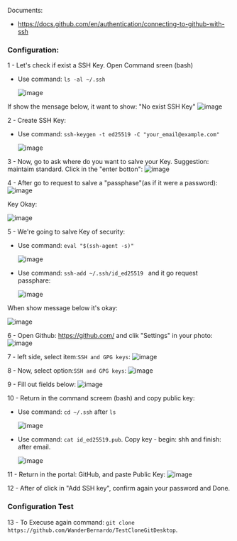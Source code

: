 
Documents:

- https://docs.github.com/en/authentication/connecting-to-github-with-ssh


### Configuration:

1 - Let's check if exist a SSH Key. Open Command sreen (bash)

- Use command:  ``` ls -al ~/.ssh ```

  ![image](https://github.com/user-attachments/assets/49181b31-9abe-4672-85e7-589b385f1c53)

If show the mensage below, it want to show: "No exist SSH Key"
![image](https://github.com/user-attachments/assets/52d048cb-ab79-463e-82e1-311be46cad4f)

2 - Create SSH Key:

- Use command: ``` ssh-keygen -t ed25519 -C "your_email@example.com" ```

  ![image](https://github.com/user-attachments/assets/96b7b490-b7a9-467f-b4a9-daea471e424e)

3 - Now, go to ask where do you want to salve your Key. Suggestion: maintaim standard. Click in the "enter botton":
![image](https://github.com/user-attachments/assets/59a9b960-8e48-455a-bd4c-7a843c6c103d)

4 - After go to request to salve a "passphase"(as if it were a password):
![image](https://github.com/user-attachments/assets/e160c744-8d8d-4cf6-8d37-f31cf1cd9a6d)

Key Okay: 

![image](https://github.com/user-attachments/assets/63211505-90cd-4152-b07b-555f39cf86c6)


5 - We're going to salve Key of security:

- Use command: ``` eval "$(ssh-agent -s)" ```

  ![image](https://github.com/user-attachments/assets/a1c9336f-13ec-43b8-bb19-bcc995b91f16)

- Use command: ```ssh-add ~/.ssh/id_ed25519 ``` and it go request passphare:

  ![image](https://github.com/user-attachments/assets/c6e63e93-8b55-4ee8-823c-39cff2f26afe)

When show message below it's okay:

![image](https://github.com/user-attachments/assets/77805d59-768d-4769-8ddd-d3aa21824ae0)

6 - Open Github: https://github.com/ and clik "Settings" in your photo:
![image](https://github.com/user-attachments/assets/342db8f4-a965-4ae6-902e-e2882de9196a)

7 - left side, select item:``` SSH and GPG keys ```: 
![image](https://github.com/user-attachments/assets/cc0706e7-1648-4b82-a58d-5ac11b3651e9)

8 - Now, select option:``` SSH and GPG keys ```:
![image](https://github.com/user-attachments/assets/e71c596d-bb41-4265-aeaf-0f0a265b6fc7)

9 - Fill out fields below:
![image](https://github.com/user-attachments/assets/b1f938c2-ec96-44ae-8692-00636208cea0)

10 - Return in the command screem (bash) and copy public key:

- Use command: ``` cd ~/.ssh ``` after ``` ls ```

  ![image](https://github.com/user-attachments/assets/13634c6d-3af4-49ad-baa0-f824077c5900)

- Use command: ``` cat id_ed25519.pub ```. Copy key - begin: shh and finish: after email.
 
  ![image](https://github.com/user-attachments/assets/d545ccf8-a99b-46da-a9fc-0b371b60bf2d)
 
11 -  Return in the portal: GitHub, and paste Public Key:
![image](https://github.com/user-attachments/assets/6dc7cc6b-54e6-4cec-8080-44238087e9fa)

12 - After of click in "Add SSH key", confirm again your password and Done.


### Configuration Test 

13 - To Execuse again command: ``` git clone https://github.com/WanderBernardo/TestCloneGitDesktop ```.



